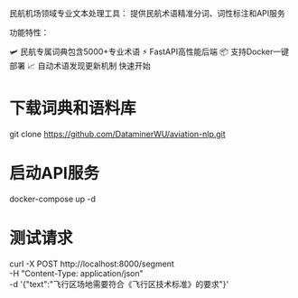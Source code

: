 民航机场领域专业文本处理工具：
提供民航术语精准分词、词性标注和API服务

功能特性：

🛩 民航专属词典包含5000+专业术语
⚡ FastAPI高性能后端
📦 支持Docker一键部署
📈 自动术语发现更新机制
快速开始
# 下载词典和语料库
git clone https://github.com/DataminerWU/aviation-nlp.git

# 启动API服务
docker-compose up -d

# 测试请求
curl -X POST http://localhost:8000/segment \
  -H "Content-Type: application/json" \
  -d '{"text":"飞行区场地需要符合《飞行区技术标准》的要求"}'

